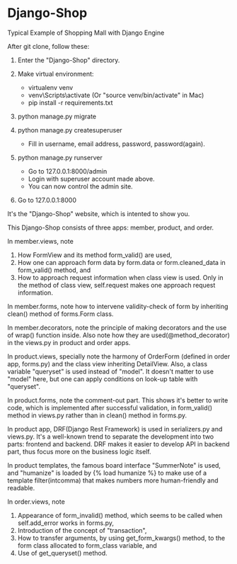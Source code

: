 # Django-Shop
Typical Example of Shopping Mall with Django Engine

After git clone, follow these:

  1) Enter the "Django-Shop" directory.

  2) Make virtual environment:
     - virtualenv venv
     - venv\Scripts\activate (Or "source venv/bin/activate" in Mac)
     - pip install -r requirements.txt

  3) python manage.py migrate

  4) python manage.py createsuperuser
     - Fill in username, email address, password, password(again).

  5) python manage.py runserver
     - Go to 127.0.0.1:8000/admin
     - Login with superuser account made above.
     - You can now control the admin site.

  6) Go to 127.0.0.1:8000

  It's the "Django-Shop" website, which is intented to show you.

This Django-Shop consists of three apps: member, product, and order.


In member.views, note
  1. How FormView and its method form_valid() are used,
  2. How one can approach form data by form.data or form.cleaned_data in form_valid() method, and
  3. How to approach request information when class view is used.
Only in the method of class view, self.request makes one approach request information.

In member.forms, note how to intervene validity-check of form by inheriting clean() method of forms.Form class.

In member.decorators, note the principle of making decorators and the use of wrap() function inside.
Also note how they are used(@method_decorator) in the views.py in product and order apps.


In product.views, specially note the harmony of OrderForm (defined in order app, forms.py) and the class view inheriting DetailView.
Also, a class variable "queryset" is used instead of "model".
It doesn't matter to use "model" here, but one can apply conditions on look-up table with "queryset".

In product.forms, note the comment-out part.
This shows it's better to write code, which is implemented after successful validation, in form_valid() method in views.py
rather than in clean() method in forms.py.

In product app, DRF(Django Rest Framework) is used in serializers.py and views.py.
It's a well-known trend to separate the development into two parts: frontend and backend.
DRF makes it easier to develop API in backend part, thus focus more on the business logic itself.

In product templates, the famous board interface "SummerNote" is used,
and "humanize" is loaded by {% load humanize %} to make use of a template filter(intcomma) that makes numbers more human-friendly and readable.


In order.views, note
1. Appearance of form_invalid() method, which seems to be called when self.add_error works in forms.py,
2. Introduction of the concept of "transaction",
3. How to transfer arguments, by using get_form_kwargs() method, to the form class allocated to form_class variable, and
4. Use of get_queryset() method.







